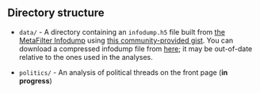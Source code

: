 ## Directory structure

* `data/` - A directory containing an `infodump.h5` file built from [the MetaFilter Infodump](http://stuff.metafilter.com/infodump/) using [this community-provided gist](https://gist.github.com/goingtomaine/0d920ae9c12ef5409e804287557f7564). You can download a compressed infodump file from [here](https://drive.google.com/drive/folders/0B6G4jUY7spbSLWdVZjY2V0FkQ1E?usp=sharing); it may be out-of-date relative to the ones used in the analyses.

* `politics/` - An analysis of political threads on the front page (**in progress**)
